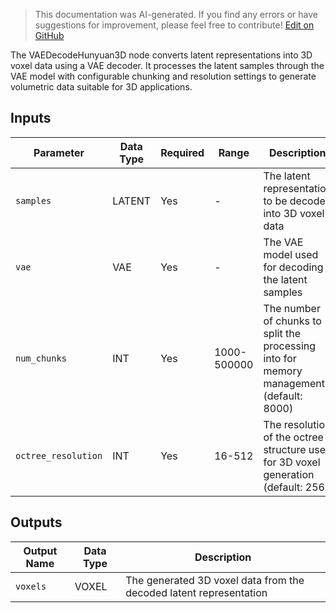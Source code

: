 > This documentation was AI-generated. If you find any errors or have suggestions for improvement, please feel free to contribute! [Edit on GitHub](https://github.com/Comfy-Org/embedded-docs/blob/main/comfyui_embedded_docs/docs/VAEDecodeHunyuan3D/en.md)

The VAEDecodeHunyuan3D node converts latent representations into 3D voxel data using a VAE decoder. It processes the latent samples through the VAE model with configurable chunking and resolution settings to generate volumetric data suitable for 3D applications.

## Inputs

| Parameter | Data Type | Required | Range | Description |
|-----------|-----------|----------|-------|-------------|
| `samples` | LATENT | Yes | - | The latent representation to be decoded into 3D voxel data |
| `vae` | VAE | Yes | - | The VAE model used for decoding the latent samples |
| `num_chunks` | INT | Yes | 1000-500000 | The number of chunks to split the processing into for memory management (default: 8000) |
| `octree_resolution` | INT | Yes | 16-512 | The resolution of the octree structure used for 3D voxel generation (default: 256) |

## Outputs

| Output Name | Data Type | Description |
|-------------|-----------|-------------|
| `voxels` | VOXEL | The generated 3D voxel data from the decoded latent representation |
